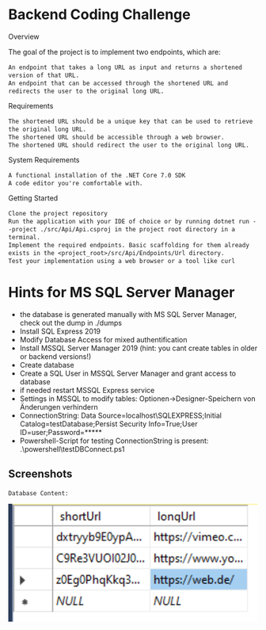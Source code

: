 # Backend Coding Challenge

Overview

The goal of the project is to implement two endpoints, which are:

    An endpoint that takes a long URL as input and returns a shortened version of that URL.
    An endpoint that can be accessed through the shortened URL and redirects the user to the original long URL.

Requirements

    The shortened URL should be a unique key that can be used to retrieve the original long URL.
    The shortened URL should be accessible through a web browser.
    The shortened URL should redirect the user to the original long URL.

System Requirements

    A functional installation of the .NET Core 7.0 SDK
    A code editor you're comfortable with.

Getting Started

    Clone the project repository
    Run the application with your IDE of choice or by running dotnet run --project ./src/Api/Api.csproj in the project root directory in a terminal.
    Implement the required endpoints. Basic scaffolding for them already exists in the <project_root>/src/Api/Endpoints/Url directory.
    Test your implementation using a web browser or a tool like curl

# Hints for MS SQL Server Manager
- the database is generated manually with MS SQL Server Manager, check out the dump in ./dumps
- Install SQL Express 2019
- Modify Database Access for mixed authentification
- Install MSSQL Server Manager 2019 (hint: you cant create tables in older or backend versions!)
- Create database
- Create a SQL User in MSSQL Server Manager and grant access to database
- if needed restart MSSQL Express service
- Settings in MSSQL to modify tables: Optionen->Designer-Speichern von Änderungen verhindern
- ConnectionString: Data Source=localhost\SQLEXPRESS;Initial Catalog=testDatabase;Persist Security Info=True;User ID=user;Password=*****
- Powershell-Script for testing ConnectionString is present: .\powershell\testDBConnect.ps1

## Screenshots
	Database Content:
<img src="./screenshots/database.png" width="600">
